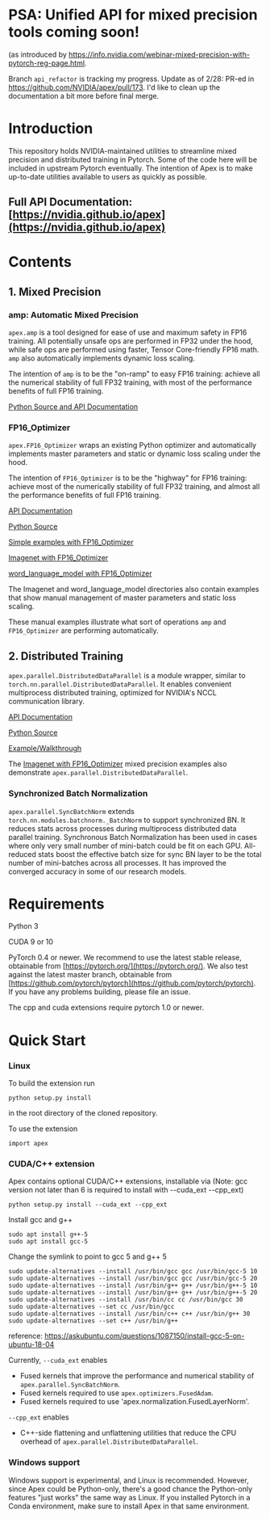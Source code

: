 # PSA:  Unified API for mixed precision tools coming soon!  
(as introduced by https://info.nvidia.com/webinar-mixed-precision-with-pytorch-reg-page.html.

Branch `api_refactor` is tracking my progress.  Update as of 2/28:  PR-ed in https://github.com/NVIDIA/apex/pull/173. I'd like to clean up the documentation a bit more before final merge.

# Introduction

This repository holds NVIDIA-maintained utilities to streamline 
mixed precision and distributed training in Pytorch. 
Some of the code here will be included in upstream Pytorch eventually.
The intention of Apex is to make up-to-date utilities available to 
users as quickly as possible.

## Full API Documentation: [https://nvidia.github.io/apex](https://nvidia.github.io/apex)

# Contents

## 1. Mixed Precision 

### amp:  Automatic Mixed Precision

`apex.amp` is a tool designed for ease of use and maximum safety in FP16 training.  All potentially unsafe ops are performed in FP32 under the hood, while safe ops are performed using faster, Tensor Core-friendly FP16 math.  `amp` also automatically implements dynamic loss scaling. 

The intention of `amp` is to be the "on-ramp" to easy FP16 training: achieve all the numerical stability of full FP32 training, with most of the performance benefits of full FP16 training.

[Python Source and API Documentation](https://github.com/NVIDIA/apex/tree/master/apex/amp)

### FP16_Optimizer

`apex.FP16_Optimizer` wraps an existing Python optimizer and automatically implements master parameters and static or dynamic loss scaling under the hood.

The intention of `FP16_Optimizer` is to be the "highway" for FP16 training: achieve most of the numerically stability of full FP32 training, and almost all the performance benefits of full FP16 training.

[API Documentation](https://nvidia.github.io/apex/fp16_utils.html#automatic-management-of-master-params-loss-scaling)

[Python Source](https://github.com/NVIDIA/apex/tree/master/apex/fp16_utils)

[Simple examples with FP16_Optimizer](https://github.com/NVIDIA/apex/tree/master/examples/FP16_Optimizer_simple)

[Imagenet with FP16_Optimizer](https://github.com/NVIDIA/apex/tree/master/examples/imagenet)

[word_language_model with FP16_Optimizer](https://github.com/NVIDIA/apex/tree/master/examples/word_language_model)

The Imagenet and word_language_model directories also contain examples that show manual management of master parameters and static loss scaling.  

These manual examples illustrate what sort of operations `amp` and `FP16_Optimizer` are performing automatically.

## 2. Distributed Training

`apex.parallel.DistributedDataParallel` is a module wrapper, similar to 
`torch.nn.parallel.DistributedDataParallel`.  It enables convenient multiprocess distributed training,
optimized for NVIDIA's NCCL communication library.

[API Documentation](https://nvidia.github.io/apex/parallel.html)

[Python Source](https://github.com/NVIDIA/apex/tree/master/apex/parallel)

[Example/Walkthrough](https://github.com/NVIDIA/apex/tree/master/examples/distributed)

The [Imagenet with FP16_Optimizer](https://github.com/NVIDIA/apex/tree/master/examples/imagenet) 
mixed precision examples also demonstrate `apex.parallel.DistributedDataParallel`.

### Synchronized Batch Normalization

`apex.parallel.SyncBatchNorm` extends `torch.nn.modules.batchnorm._BatchNorm` to
support synchronized BN.
It reduces stats across processes during multiprocess distributed data parallel
training.
Synchronous Batch Normalization has been used in cases where only very small
number of mini-batch could be fit on each GPU.
All-reduced stats boost the effective batch size for sync BN layer to be the
total number of mini-batches across all processes.
It has improved the converged accuracy in some of our research models.

# Requirements

Python 3

CUDA 9 or 10

PyTorch 0.4 or newer.  We recommend to use the latest stable release, obtainable from 
[https://pytorch.org/](https://pytorch.org/).  We also test against the latest master branch, obtainable from [https://github.com/pytorch/pytorch](https://github.com/pytorch/pytorch).  
If you have any problems building, please file an issue.

The cpp and cuda extensions require pytorch 1.0 or newer.



# Quick Start

### Linux
To build the extension run
```
python setup.py install
```
in the root directory of the cloned repository.

To use the extension
```
import apex
```

### CUDA/C++ extension
Apex contains optional CUDA/C++ extensions, installable via 
(Note: gcc version not later than 6 is required to install with --cuda_ext --cpp_ext)
```
python setup.py install --cuda_ext --cpp_ext
```

Install gcc and g++
```
sudo apt install g++-5
sudo apt install gcc-5
```

Change the symlink to point to gcc 5 and g++ 5
```
sudo update-alternatives --install /usr/bin/gcc gcc /usr/bin/gcc-5 10
sudo update-alternatives --install /usr/bin/gcc gcc /usr/bin/gcc-5 20
sudo update-alternatives --install /usr/bin/g++ g++ /usr/bin/g++-5 10
sudo update-alternatives --install /usr/bin/g++ g++ /usr/bin/g++-5 20
sudo update-alternatives --install /usr/bin/cc cc /usr/bin/gcc 30
sudo update-alternatives --set cc /usr/bin/gcc
sudo update-alternatives --install /usr/bin/c++ c++ /usr/bin/g++ 30
sudo update-alternatives --set c++ /usr/bin/g++
```
reference: https://askubuntu.com/questions/1087150/install-gcc-5-on-ubuntu-18-04

Currently, `--cuda_ext` enables
- Fused kernels that improve the performance and numerical stability of `apex.parallel.SyncBatchNorm`.
- Fused kernels required to use `apex.optimizers.FusedAdam`.
- Fused kernels required to use 'apex.normalization.FusedLayerNorm'.

`--cpp_ext` enables
- C++-side flattening and unflattening utilities that reduce the CPU overhead of `apex.parallel.DistributedDataParallel`.

### Windows support
Windows support is experimental, and Linux is recommended.  However, since Apex could be Python-only, there's a good chance the Python-only features "just works" the same way as Linux.  If you installed Pytorch in a Conda environment, make sure to install Apex in that same environment.

<!--
reparametrization and RNN API under construction

Current version of apex contains:
3. Reparameterization function that allows you to recursively apply reparameterization to an entire module (including children modules).
4. An experimental and in development flexible RNN API.
-->
